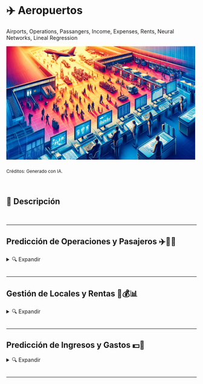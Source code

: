 # ✈️ Aeropuertos
Airports, Operations, Passangers, Income, Expenses, Rents, Neural Networks, Lineal Regression



<img src="https://github.com/vbleal/Airports/blob/main/Imag/DE_WP_Airports.png" width="500" height="300">

<sub>Créditos: Generado con IA.</sub>


<br>

## 📃 Descripción


<br>

---

## Predicción de Operaciones y Pasajeros ✈️🧳🔮

<details>
<summary>🔍 Expandir </summary>

<br>   

[Repositorio: Operaciones y Pasajeros](https://github.com/vbleal/Airports/tree/main/_Aero_Operations)

[Reporte: Operaciones y Pasajeros](https://github.com/vbleal/Airports/blob/main/_Aero_Operations/Report/GH_Aeropuertos%20-%20Operaciones%20y%20Pasajeros.pdf)

</details>





<br>

---

## Gestión de Locales y Rentas 🏢💰📊

<details>
<summary>🔍 Expandir </summary>

<br>   

[Repositorio: Locales y Rentas](https://github.com/vbleal/Airports/tree/main/_Aero_Rent)


[Reporte: Locales y Rentas](https://github.com/vbleal/Airports/blob/main/_Aero_Rent/Report/GH_Aeropuertos%20-%20Locales%20y%20Rentas.pdf)


</details>






<br>

---

## Predicción de Ingresos y Gastos 💵🔮

<details>
<summary>🔍 Expandir </summary>

<br>   

[Repositorio: Ingresos y Gastos](https://github.com/vbleal/Airports/tree/main/_Aero_NetIncome)

</details>

<br>

---





